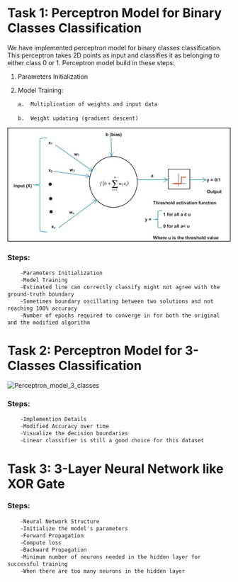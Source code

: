 # Task 1: Perceptron Model for Binary Classes Classification

We have implemented perceptron model for binary classes classification. This perceptron takes 2D points as input and classifies it as belonging to either class 0 or 1. Perceptron model build in these steps:

1.	Parameters Initialization

2.	Model Training:

        a.	Multiplication of weights and input data

        b.	Weight updating (gradient descent)
        
![Perceptron_model](images/Perceptron_model.jpg)

### Steps:
        -Parameters Initialization
        -Model Training
        -Estimated line can correctly classify might not agree with the ground-truth boundary
        -Sometimes boundary oscillating between two solutions and not reaching 100% accuracy
        -Number of epochs required to converge in for both the original and the modified algorithm
     
# Task 2: Perceptron Model for 3-Classes Classification

![Perceptron_model_3_classes](Perceptron_model_3_classes.png)

### Steps:
        -Implemention Details
        -Modified Accuracy over time
        -Visualize the decision boundaries
        -Linear classifier is still a good choice for this dataset
        
# Task 3: 3-Layer Neural Network like XOR Gate

### Steps:
        -Neural Network Structure
        -Initialize the model's parameters
        -Forward Propagation
        -Compute loss
        -Backward Propagation
        -Minimum number of neurons needed in the hidden layer for successful training
        -When there are too many neurons in the hidden layer
        
